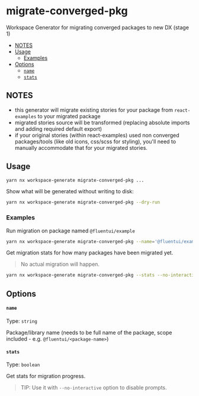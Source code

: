 # migrate-converged-pkg

Workspace Generator for migrating converged packages to new DX (stage 1)

<!-- toc -->

- [NOTES](#notes)
- [Usage](#usage)
  - [Examples](#examples)
- [Options](#options)
  - [`name`](#name)
  - [`stats`](#stats)

<!-- tocstop -->

## NOTES

- this generator will migrate existing stories for your package from `react-examples` to your migrated package
- migrated stories source will be transformed (replacing absolute imports and adding required default export)
- if your original stories (within react-examples) used non converged packages/tools (like old icons, css/scss for styling), you'll need to manually accommodate that for your migrated stories.

## Usage

```sh
yarn nx workspace-generate migrate-converged-pkg ...
```

Show what will be generated without writing to disk:

```sh
yarn nx workspace-generate migrate-converged-pkg --dry-run
```

### Examples

Run migration on package named `@fluentui/example`

```sh
yarn nx workspace-generate migrate-converged-pkg --name='@fluentui/example'
```

Get migration stats for how many packages have been migrated yet.

> No actual migration will happen.

```sh
yarn nx workspace-generate migrate-converged-pkg --stats --no-interactive
```

## Options

#### `name`

Type: `string`

Package/library name (needs to be full name of the package, scope included - e.g. `@fluentui/<package-name>`)

#### `stats`

Type: `boolean`

Get stats for migration progress.

> TIP: Use it with `--no-interactive` option to disable prompts.
